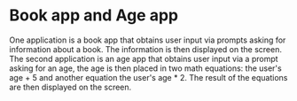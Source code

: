 # Book app and Age app
One application is a book app that obtains user input via prompts asking for information about a book. The information is then displayed on the screen.
The second application is an age app that obtains user input via a prompt asking for an age, the age is then placed in two math equations: the user's age + 5 and another equation the user's age * 2. The result of the equations are then displayed on the screen. 

